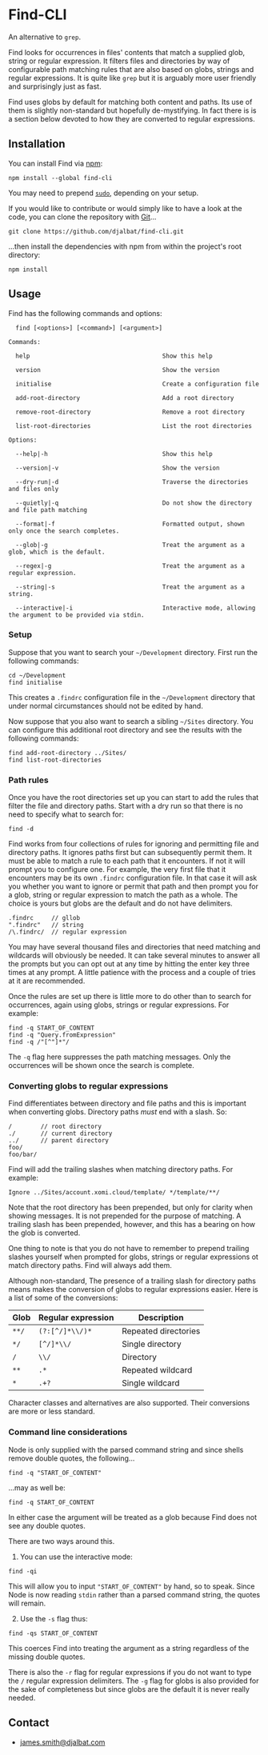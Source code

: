 # Find-CLI

An alternative to `grep`.

Find looks for occurrences in files' contents that match a supplied glob, string or regular expression.
It filters files and directories by way of configurable path matching rules that are also based on globs, strings and regular expressions.
It is quite like `grep` but it is arguably more user friendly and surprisingly just as fast.

Find uses globs by default for matching both content and paths.
Its use of them is slightly non-standard but hopefully de-mystifying.
In fact there is is a section below devoted to how they are converted to regular expressions.

## Installation

You can install Find via [npm](https://www.npmjs.com/):

    npm install --global find-cli

You may need to prepend [`sudo`](https://en.wikipedia.org/wiki/Sudo), depending on your setup.

If you would like to contribute or would simply like to have a look at the code, you can clone the repository with [Git](https://git-scm.com/)...

    git clone https://github.com/djalbat/find-cli.git

...then install the dependencies with npm from within the project's root directory:

    npm install

## Usage

Find has the following commands and options:

```
  find [<options>] [<command>] [<argument>]

Commands:

  help                                     Show this help
 
  version                                  Show the version

  initialise                               Create a configuration file

  add-root-directory                       Add a root directory

  remove-root-directory                    Remove a root directory

  list-root-directories                    List the root directories
  
Options:

  --help|-h                                Show this help

  --version|-v                             Show the version

  --dry-run|-d                             Traverse the directories and files only

  --quietly|-q                             Do not show the directory and file path matching

  --format|-f                              Formatted output, shown only once the search completes.

  --glob|-g                                Treat the argument as a glob, which is the default.

  --regex|-g                               Treat the argument as a regular expression.

  --string|-s                              Treat the argument as a string.

  --interactive|-i                         Interactive mode, allowing the argument to be provided via stdin.
```

### Setup

Suppose that you want to search your `~/Development` directory.
First run the following commands:

    cd ~/Development
    find initialise

This creates a `.findrc` configuration file in the `~/Development` directory that under normal circumstances should not be edited by hand.

Now suppose that you also want to search a sibling `~/Sites` directory.
You can configure this additional root directory and see the results with the following commands: 

    find add-root-directory ../Sites/
    find list-root-directories

### Path rules

Once you have the root directories set up you can start to add the rules that filter the file and directory paths.
Start with a dry run so that there is no need to specify what to search for:

    find -d

Find works from four collections of rules for ignoring and permitting file and directory paths.
It ignores paths first but can subsequently permit them.
It must be able to match a rule to each path that it encounters.
If not it will prompt you to configure one.
For example, the very first file that it encounters may be its own `.findrc` configuration file.
In that case it will ask you whether you want to ignore or permit that path and then prompt you for a glob, string or regular expression to match the path as a whole.
The choice is yours but globs are the default and do not have delimiters.

    .findrc     // gllob
    ".findrc"   // string
    /\.findrc/  // regular expression

You may have several thousand files and directories that need matching and wildcards will obviously be needed.
It can take several minutes to answer all the prompts but you can opt out at any time by hitting the enter key three times at any prompt.
A little patience with the process and a couple of tries at it are recommended.

Once the rules are set up there is little more to do other than to search for occurrences, again using globs, strings or regular expressions.
For example:

    find -q START_OF_CONTENT
    find -q "Query.fromExpression"
    find -q /"[^"]*"/

The `-q` flag here suppresses the path matching messages.
Only the occurrences will be shown once the search is complete.

### Converting globs to regular expressions

Find differentiates between directory and file paths and this is important when converting globs.
Directory paths *must* end with a slash.
So:

    /        // root directory
    ./       // current directory
    ../      // parent directory
    foo/  
    foo/bar/

Find will add the trailing slashes when matching directory paths.
For example:

    Ignore ../Sites/account.xomi.cloud/template/ */template/**/

Note that the root directory has been prepended, but only for clarity when showing messages. 
It is not prepended for the purpose of matching.
A trailing slash has been prepended, however, and this has a bearing on how the glob is converted.

One thing to note is that you do not have to remember to prepend trailing slashes yourself when prompted for globs, strings or regular expressions ot match directory paths.
Find will always add them.

Although non-standard, The presence of a trailing slash for directory paths means makes the conversion of globs to regular expressions easier.
Here is a list of some of the conversions:

| Glob  | Regular expression | Description          |
|-------|--------------------|----------------------|
| `**/` | `(?:[^/]*\\/)*`    | Repeated directories |
| `*/`  | `[^/]*\\/`         | Single directory     |
| `/`   | `\\/`              | Directory            |
| `**`  | `.*`               | Repeated wildcard    |
| `*`   | `.+?`              | Single wildcard      |

Character classes and alternatives are also supported. 
Their conversions are more or less standard.

### Command line considerations

Node is only supplied with the parsed command string and since shells remove double quotes, the following...

    find -q "START_OF_CONTENT"

...may as well be:

    find -q START_OF_CONTENT

In either case the argument will be treated as a glob because Find does not see any double quotes.

There are two ways around this.

1. You can use the interactive mode:

```
find -qi
```

This will allow you to input `"START_OF_CONTENT"` by hand, so to speak. Since Node is now reading `stdin` rather than a parsed command string, the quotes will remain.

2. Use the `-s` flag thus:

```
find -qs START_OF_CONTENT
```

This coerces Find into treating the argument as a string regardless of the missing double quotes.

There is also the `-r` flag for regular expressions if you do not want to type the `/` regular expression delimiters. 
The `-g` flag for globs is also provided for the sake of completeness but since globs are the default it is never really needed.

## Contact

* james.smith@djalbat.com
